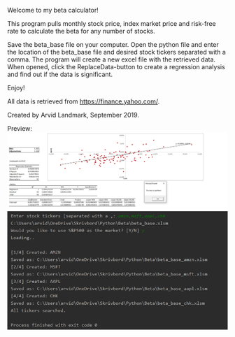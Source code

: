 Welcome to my beta calculator!

This program pulls monthly stock price, index market price and risk-free rate to calculate the beta for any number of stocks.

Save the beta_base file on your computer. 
Open the python file and enter the location of the beta_base file and desired stock tickers separated with a comma. The program will create a new excel file with the retrieved data. When opened, click the ReplaceData-button to create a regression analysis and find out if the data is significant. 

Enjoy!

All data is retrieved from https://finance.yahoo.com/.

Created by Arvid Landmark, September 2019.

Preview:
![image](beta_calc_ex.png)
![image](beta_calc_py.png)

